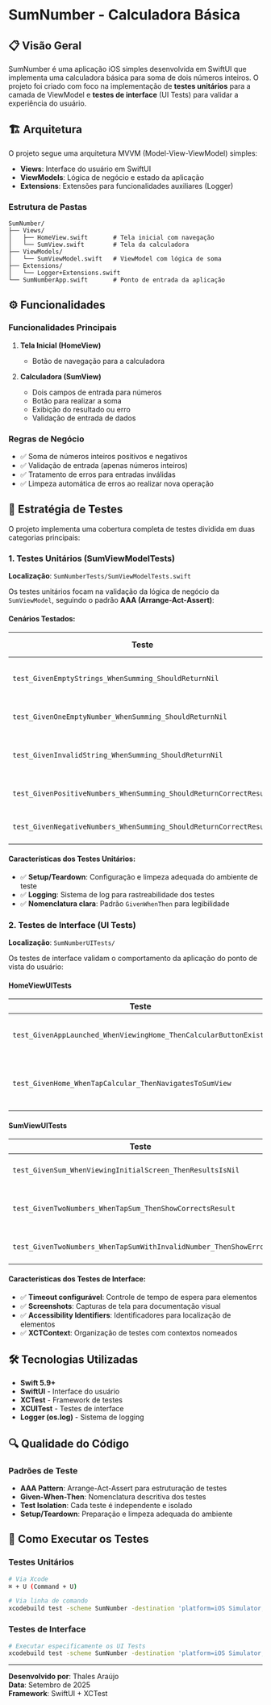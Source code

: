 # SumNumber - Calculadora Básica

## 📋 Visão Geral

SumNumber é uma aplicação iOS simples desenvolvida em SwiftUI que implementa uma calculadora básica para soma de dois números inteiros. O projeto foi criado com foco na implementação de **testes unitários** para a camada de ViewModel e **testes de interface** (UI Tests) para validar a experiência do usuário.

## 🏗️ Arquitetura

O projeto segue uma arquitetura MVVM (Model-View-ViewModel) simples:

- **Views**: Interface do usuário em SwiftUI
- **ViewModels**: Lógica de negócio e estado da aplicação
- **Extensions**: Extensões para funcionalidades auxiliares (Logger)

### Estrutura de Pastas

```
SumNumber/
├── Views/
│   ├── HomeView.swift       # Tela inicial com navegação
│   └── SumView.swift        # Tela da calculadora
├── ViewModels/
│   └── SumViewModel.swift   # ViewModel com lógica de soma
├── Extensions/
│   └── Logger+Extensions.swift
└── SumNumberApp.swift       # Ponto de entrada da aplicação
```

## ⚙️ Funcionalidades

### Funcionalidades Principais

1. **Tela Inicial (HomeView)**
   - Botão de navegação para a calculadora

2. **Calculadora (SumView)**
   - Dois campos de entrada para números
   - Botão para realizar a soma
   - Exibição do resultado ou erro
   - Validação de entrada de dados

### Regras de Negócio

- ✅ Soma de números inteiros positivos e negativos
- ✅ Validação de entrada (apenas números inteiros)
- ✅ Tratamento de erros para entradas inválidas
- ✅ Limpeza automática de erros ao realizar nova operação

## 🧪 Estratégia de Testes

O projeto implementa uma cobertura completa de testes dividida em duas categorias principais:

### 1. Testes Unitários (SumViewModelTests)

**Localização**: `SumNumberTests/SumViewModelTests.swift`

Os testes unitários focam na validação da lógica de negócio da `SumViewModel`, seguindo o padrão **AAA (Arrange-Act-Assert)**:

#### Cenários Testados:

| Teste | Cenário | Resultado Esperado |
|-------|---------|-------------------|
| `test_GivenEmptyStrings_WhenSumming_ShouldReturnNil` | Strings vazias como entrada | `resultado = nil` |
| `test_GivenOneEmptyNumber_WhenSumming_ShouldReturnNil` | Uma entrada vazia | `resultado = nil` |
| `test_GivenInvalidString_WhenSumming_ShouldReturnNil` | Strings não numéricas (abc, cde) | `resultado = nil` |
| `test_GivenPositiveNumbers_WhenSumming_ShouldReturnCorrectResult` | Números positivos (4, 5) | `resultado = 9` |
| `test_GivenNegativeNumbers_WhenSumming_ShouldReturnCorrectResult` | Números negativos (-4, -5) | `resultado = -9` |

#### Características dos Testes Unitários:

- ✅ **Setup/Teardown**: Configuração e limpeza adequada do ambiente de teste
- ✅ **Logging**: Sistema de log para rastreabilidade dos testes
- ✅ **Nomenclatura clara**: Padrão `GivenWhenThen` para legibilidade

### 2. Testes de Interface (UI Tests)

**Localização**: `SumNumberUITests/`

Os testes de interface validam o comportamento da aplicação do ponto de vista do usuário:

#### HomeViewUITests

| Teste | Objetivo |
|-------|----------|
| `test_GivenAppLaunched_WhenViewingHome_ThenCalcularButtonExists` | Verifica existência do botão "Calcular" |
| `test_GivenHome_WhenTapCalcular_ThenNavigatesToSumView` | Valida navegação para a tela da calculadora |

#### SumViewUITests

| Teste | Cenário | Validação |
|-------|---------|-----------|
| `test_GivenSum_WhenViewingInitialScreen_ThenResultsIsNil` | Estado inicial da calculadora | Texto "Resultado: Sem valor" |
| `test_GivenTwoNumbers_WhenTapSum_ThenShowCorrectsResult` | Soma de números válidos (10 + 20) | Resultado correto exibido |
| `test_GivenTwoNumbers_WhenTapSumWithInvalidNumber_ThenShowError` | Entrada inválida ("20t") | Mensagem de erro exibida |

#### Características dos Testes de Interface:

- ✅ **Timeout configurável**: Controle de tempo de espera para elementos
- ✅ **Screenshots**: Capturas de tela para documentação visual
- ✅ **Accessibility Identifiers**: Identificadores para localização de elementos
- ✅ **XCTContext**: Organização de testes com contextos nomeados

## 🛠️ Tecnologias Utilizadas

- **Swift 5.9+**
- **SwiftUI** - Interface do usuário
- **XCTest** - Framework de testes
- **XCUITest** - Testes de interface
- **Logger (os.log)** - Sistema de logging



## 🔍 Qualidade do Código

### Padrões de Teste

- **AAA Pattern**: Arrange-Act-Assert para estruturação de testes
- **Given-When-Then**: Nomenclatura descritiva dos testes
- **Test Isolation**: Cada teste é independente e isolado
- **Setup/Teardown**: Preparação e limpeza adequada do ambiente

## 🚀 Como Executar os Testes

### Testes Unitários
```bash
# Via Xcode
⌘ + U (Command + U)

# Via linha de comando
xcodebuild test -scheme SumNumber -destination 'platform=iOS Simulator,name=iPhone 15'
```

### Testes de Interface
```bash
# Executar especificamente os UI Tests
xcodebuild test -scheme SumNumber -destination 'platform=iOS Simulator,name=iPhone 15' -only-testing:SumNumberUITests
```

---

**Desenvolvido por**: Thales Araújo  
**Data**: Setembro de 2025  
**Framework**: SwiftUI + XCTest
